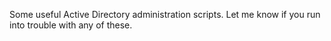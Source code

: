 Some useful Active Directory administration scripts.  Let me know if you run into trouble with any of these.